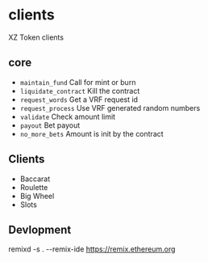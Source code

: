 # clients

XZ Token clients

## core

- `maintain_fund` Call for mint or burn
- `liquidate_contract` Kill the contract
- `request_words` Get a VRF request id
- `request_process` Use VRF generated random numbers
- `validate` Check amount limit
- `payout` Bet payout
- `no_more_bets` Amount is init by the contract

## Clients

- Baccarat
- Roulette
- Big Wheel
- Slots

## Devlopment

remixd -s . --remix-ide https://remix.ethereum.org
